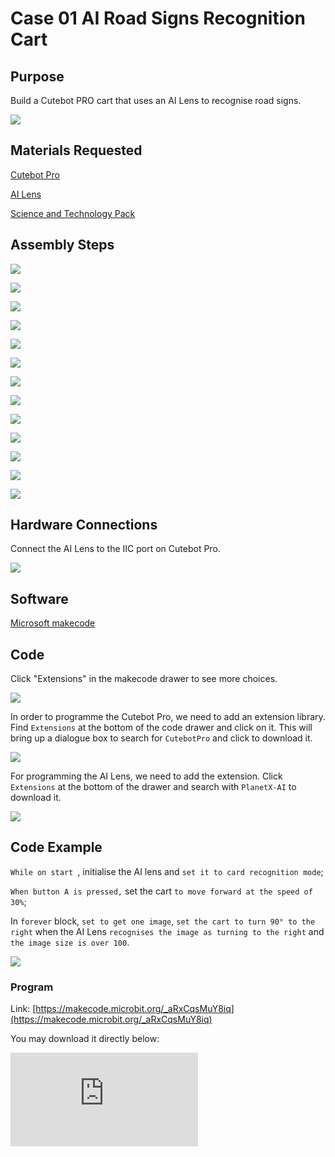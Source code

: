 ﻿---
sidebar_position: 1
sidebar_label: Case 01 AI Road Signs Recognition Cart
---

# Case 01 AI Road Signs Recognition Cart

## Purpose


Build a Cutebot PRO cart that uses an AI Lens to recognise road signs.

![](https://wiki-media-ef.oss-cn-hongkong.aliyuncs.com//images/cutebot-pro-extended-case-01-01.png)

## Materials Requested

[Cutebot Pro](https://www.elecfreaks.com/elecfreaks-smart-cutebot-pro-programming-robot-car-for-micro-bit.html)

[AI Lens](https://www.elecfreaks.com/elecfreaks-smart-ai-lens-kit.html)

[Science and Technology Pack](https://shop.elecfreaks.com/products/elecfreaks-tpbot-science-and-technology-pack?_pos=3&_sid=11fe49ca3&_ss=r)


## Assembly Steps

![](https://wiki-media-ef.oss-cn-hongkong.aliyuncs.com//images/cutebot-pro-extended-case-step-01-01.png)

![](https://wiki-media-ef.oss-cn-hongkong.aliyuncs.com//images/cutebot-pro-extended-case-step-01-02.png)

![](https://wiki-media-ef.oss-cn-hongkong.aliyuncs.com//images/cutebot-pro-extended-case-step-01-03.png)

![](https://wiki-media-ef.oss-cn-hongkong.aliyuncs.com//images/cutebot-pro-extended-case-step-01-04.png)

![](https://wiki-media-ef.oss-cn-hongkong.aliyuncs.com//images/cutebot-pro-extended-case-step-01-05.png)

![](https://wiki-media-ef.oss-cn-hongkong.aliyuncs.com//images/cutebot-pro-extended-case-step-01-06.png)

![](https://wiki-media-ef.oss-cn-hongkong.aliyuncs.com//images/cutebot-pro-extended-case-step-01-07.png)

![](https://wiki-media-ef.oss-cn-hongkong.aliyuncs.com//images/cutebot-pro-extended-case-step-01-08.png)

![](https://wiki-media-ef.oss-cn-hongkong.aliyuncs.com//images/cutebot-pro-extended-case-step-01-09.png)

![](https://wiki-media-ef.oss-cn-hongkong.aliyuncs.com//images/cutebot-pro-extended-case-step-01-10.png)

![](https://wiki-media-ef.oss-cn-hongkong.aliyuncs.com//images/cutebot-pro-extended-case-step-01-11.png)

![](https://wiki-media-ef.oss-cn-hongkong.aliyuncs.com//images/cutebot-pro-extended-case-step-01-12.png)

![](https://wiki-media-ef.oss-cn-hongkong.aliyuncs.com//images/cutebot-pro-extended-case-step-01-13.png)



## Hardware Connections

Connect the AI Lens to the IIC port on Cutebot Pro.

![](https://wiki-media-ef.oss-cn-hongkong.aliyuncs.com//images/cutebot-pro-extended-case-01-02.png)


## Software

[Microsoft makecode](https://makecode.microbit.org/#)


## Code


Click "Extensions" in the makecode drawer to see more choices.

![](https://wiki-media-ef.oss-cn-hongkong.aliyuncs.com//images/cutebot-pro-extended-case-01-03.png)

In order to programme the Cutebot Pro, we need to add an extension library. Find `Extensions` at the bottom of the code drawer and click on it. This will bring up a dialogue box to search for `CutebotPro` and click to download it.

![](https://wiki-media-ef.oss-cn-hongkong.aliyuncs.com//images/cutebot-pro-extended-case-01-04.png)

For programming the AI Lens, we need to add the extension. Click  `Extensions`  at the bottom of the drawer and search with `PlanetX-AI` to download it.

![](https://wiki-media-ef.oss-cn-hongkong.aliyuncs.com//images/cutebot-pro-extended-case-01-05.png)


## Code Example

`While on start `, initialise the AI lens and `set it to card recognition mode`;

`When button A is pressed,` set the cart `to move forward at the speed of 30%`;

In `forever` block, `set to get one image`, `set the cart to turn 90° to the right` when the AI Lens `recognises the image as turning to the right` and `the image size is over 100`.

![](https://wiki-media-ef.oss-cn-hongkong.aliyuncs.com//images/cutebot-pro-extended-case-01-06.png)


### Program

Link: [https://makecode.microbit.org/_aRxCqsMuY8iq](https://makecode.microbit.org/_aRxCqsMuY8iq)

You may download it directly below:

<div
    style={{
        position: 'relative',
        paddingBottom: '60%',
        overflow: 'hidden',
    }}
>
    <iframe
        src="https://makecode.microbit.org/_aRxCqsMuY8iq"
        frameborder="0"
        sandbox="allow-popups allow-forms allow-scripts allow-same-origin"
        style={{
            position: 'absolute',
            width: '100%',
            height: '100%',
        }}
    />
</div>

## Conclusion


When button A is pressed, the cart moves forward and when it meets a road sign turning right, it automatically turns right by 90° and stops moving.

![](https://wiki-media-ef.oss-cn-hongkong.aliyuncs.com//images/cutebot-pro-extended-case-01.gif)


## Expanded Knowledge

*** AI路牌识别的应用及发展 ***

AI路牌识别是一种基于人工智能技术的图像识别应用，用于检测、识别和理解道路上的交通路牌。以下是AI路牌识别的应用和发展方面的一些关键点：

交通管理：AI路牌识别可以帮助交通管理部门监测道路上的交通标志和路牌情况。它可以自动检测和识别交通标志，提供实时的交通信息和指示，帮助驾驶员和行人遵守交通规则和导航。

自动驾驶：在自动驾驶车辆的发展中，AI路牌识别是关键技术之一。它可以帮助自动驾驶车辆辨识和理解道路上的交通标志和指示，以便做出相应的决策和行驶计划。

导航和路径规划：AI路牌识别可以用于实时导航系统，帮助司机和行人确定正确的行驶方向和路径规划。它可以识别路牌上的道路名称、交叉口指示和限速信息，为用户提供准确的导航指引。

城市规划和交通优化：AI路牌识别可以为城市规划和交通优化提供宝贵的数据。通过分析和识别路牌信息，可以了解道路网络的结构、交通流量和交通状况，从而优化交通规划、改善道路设施和提升城市交通效率。

安全监控：AI路牌识别可以用于交通安全监控系统。它可以实时监测道路上的交通标志和路牌，检测异常情况，例如损坏的路牌或缺失的标志。这有助于及时修复和维护交通设施，确保道路的安全性和可靠性。

AI路牌识别的发展已经取得了显著进展，主要得益于深度学习和计算机视觉技术的不断发展。随着算法的不断优化和硬件的提升，AI路牌识别的准确性和实时性得到了显著提升。未来，预计AI路牌识别将进一步发展，更加智能化和全面化，为交通管理、自动驾驶和城市规划等领域带来更多的便利和效益。

*** Application and Development of AI Road Sign Recognition ***

AI Road Sign Recognition is an image recognition application based on Artificial Intelligence technology for detecting, recognising and understanding traffic road signs on roads. Here are some of the key points in terms of application and development of AI Road Sign Recognition:

Traffic Management : AI Road Sign Recognition helps traffic management to monitor the condition of traffic signs and road signs on roads. It can automatically detect and recognise traffic signs, provide real-time traffic information and directions, and help drivers and pedestrians follow traffic rules and navigation.

AUTOMATIC DRIVING: AI road sign recognition is one of the key technologies in the development of autonomous driving vehicles. It helps self-driving vehicles recognise and understand traffic signs and instructions on the road in order to make decisions and travel plans accordingly.

NAVIGATION AND PATH PLANNING: AI road sign recognition can be used in real-time navigation systems to help drivers and pedestrians determine the correct direction of travel and path planning. It recognises road names, intersection instructions and speed limit information on road signs to provide users with accurate navigation guidance.

Urban planning and traffic optimisation: AI road sign recognition can provide valuable data for urban planning and traffic optimisation. By analysing and recognising road sign information, the structure of the road network, traffic flow and traffic conditions can be understood to optimise traffic planning, improve road facilities and enhance urban traffic efficiency.

Safety monitoring: AI road sign recognition can be used for traffic safety monitoring system. It can monitor traffic signs and road signs on roads in real time and detect abnormalities, such as damaged road signs or missing signs. This helps to repair and maintain traffic facilities in time to ensure the safety and reliability of roads.

Significant progress has been made in the development of AI road sign recognition, mainly due to the continuous development of deep learning and computer vision technologies. With the continuous optimisation of algorithms and the enhancement of hardware, the accuracy and real-time performance of AI road sign recognition have been significantly improved. In the future, it is expected that AI road sign recognition will further develop to become more intelligent and comprehensive, bringing more convenience and benefits to fields such as traffic management, autonomous driving and urban planning.
